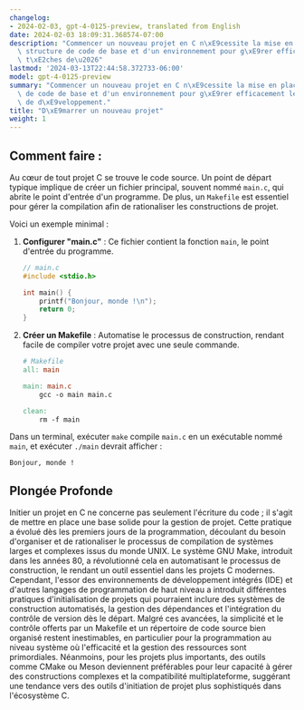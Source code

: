 ```yaml
---
changelog:
- 2024-02-03, gpt-4-0125-preview, translated from English
date: 2024-02-03 18:09:31.368574-07:00
description: "Commencer un nouveau projet en C n\xE9cessite la mise en place d'une\
  \ structure de code de base et d'un environnement pour g\xE9rer efficacement les\
  \ t\xE2ches de\u2026"
lastmod: '2024-03-13T22:44:58.372733-06:00'
model: gpt-4-0125-preview
summary: "Commencer un nouveau projet en C n\xE9cessite la mise en place d'une structure\
  \ de code de base et d'un environnement pour g\xE9rer efficacement les t\xE2ches\
  \ de d\xE9veloppement."
title: "D\xE9marrer un nouveau projet"
weight: 1
---
```


## Comment faire :
Au cœur de tout projet C se trouve le code source. Un point de départ typique implique de créer un fichier principal, souvent nommé `main.c`, qui abrite le point d'entrée d'un programme. De plus, un `Makefile` est essentiel pour gérer la compilation afin de rationaliser les constructions de projet.

Voici un exemple minimal :

1. **Configurer "main.c"** : Ce fichier contient la fonction `main`, le point d'entrée du programme.

    ```c
    // main.c
    #include <stdio.h>

    int main() {
        printf("Bonjour, monde !\n");
        return 0;
    }
    ```

2. **Créer un Makefile** : Automatise le processus de construction, rendant facile de compiler votre projet avec une seule commande.

    ```makefile
    # Makefile
    all: main

    main: main.c
        gcc -o main main.c

    clean:
        rm -f main
    ```

Dans un terminal, exécuter `make` compile `main.c` en un exécutable nommé `main`, et exécuter `./main` devrait afficher :
```
Bonjour, monde !
```

## Plongée Profonde
Initier un projet en C ne concerne pas seulement l'écriture du code ; il s'agit de mettre en place une base solide pour la gestion de projet. Cette pratique a évolué dès les premiers jours de la programmation, découlant du besoin d'organiser et de rationaliser le processus de compilation de systèmes larges et complexes issus du monde UNIX. Le système GNU Make, introduit dans les années 80, a révolutionné cela en automatisant le processus de construction, le rendant un outil essentiel dans les projets C modernes. Cependant, l'essor des environnements de développement intégrés (IDE) et d'autres langages de programmation de haut niveau a introduit différentes pratiques d'initialisation de projets qui pourraient inclure des systèmes de construction automatisés, la gestion des dépendances et l'intégration du contrôle de version dès le départ. Malgré ces avancées, la simplicité et le contrôle offerts par un Makefile et un répertoire de code source bien organisé restent inestimables, en particulier pour la programmation au niveau système où l'efficacité et la gestion des ressources sont primordiales. Néanmoins, pour les projets plus importants, des outils comme CMake ou Meson deviennent préférables pour leur capacité à gérer des constructions complexes et la compatibilité multiplateforme, suggérant une tendance vers des outils d'initiation de projet plus sophistiqués dans l'écosystème C.
